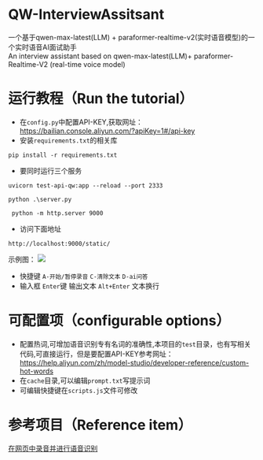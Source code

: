 # QW-InterviewAssitsant
一个基于qwen-max-latest(LLM) + paraformer-realtime-v2(实时语音模型)的一个实时语音AI面试助手<br>
An interview assistant based on qwen-max-latest(LLM)+ paraformer-Realtime-V2 (real-time voice model)

# 运行教程（Run the tutorial）
- 在`config.py`中配置API-KEY,获取网址：https://bailian.console.aliyun.com/?apiKey=1#/api-key
- 安装`requirements.txt`的相关库
``` 
pip install -r requirements.txt
```
  
- 要同时运行三个服务
```
uvicorn test-api-qw:app --reload --port 2333
```
```
python .\server.py 
```
```
 python -m http.server 9000 
```
- 访问下面地址
```
http://localhost:9000/static/
```
示例图：
![](https://gitee.com/gracke/img/raw/master/SelfImg/202502190127160.png)
- 快捷键 `A-开始/暂停录音` `C-清除文本` `D-ai问答`
- 输入框 `Enter`键 输出文本 `Alt+Enter` 文本换行

# 可配置项（configurable options）
- 配置热词,可增加语音识别专有名词的准确性,本项目的`test`目录，也有写相关代码,可直接运行，但是要配置API-KEY参考网址：https://help.aliyun.com/zh/model-studio/developer-reference/custom-hot-words
- 在`cache`目录,可以编辑`prompt.txt`写提示词
- 可编辑快捷键在`scripts.js`文件可修改

# 参考项目（Reference item）
[在网页中录音并进行语音识别](https://github.com/aliyun/alibabacloud-bailian-speech-demo/tree/master/samples/gallery/input-text-out-audio-html-ai-assistant)
